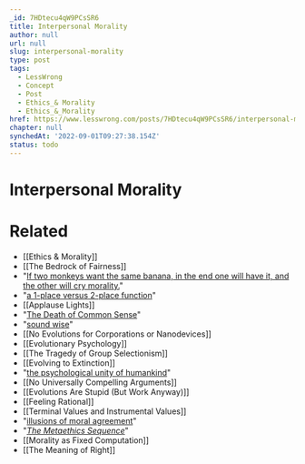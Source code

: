 ```yaml
---
_id: 7HDtecu4qW9PCsSR6
title: Interpersonal Morality
author: null
url: null
slug: interpersonal-morality
type: post
tags:
  - LessWrong
  - Concept
  - Post
  - Ethics_& Morality
  - Ethics_&_Morality
href: https://www.lesswrong.com/posts/7HDtecu4qW9PCsSR6/interpersonal-morality
chapter: null
synchedAt: '2022-09-01T09:27:38.154Z'
status: todo
---
```


# Interpersonal Morality


# Related

- [[Ethics & Morality]]
- [[The Bedrock of Fairness]]
- "[If two monkeys want the same banana, in the end one will have it, and the other will cry morality.](http://www.baen.com/library/0671318578/0671318578__33.htm)"
- "[a 1-place versus 2-place function](/lw/ro/2place_and_1place_words/)"
- [[Applause Lights]]
- "[The Death of Common Sense](http://www.amazon.com/Death-Common-Sense-Suffocating-America/dp/0446672289)"
- "[sound wise](/lw/k8/how_to_seem_and_be_deep/)"
- [[No Evolutions for Corporations or Nanodevices]]
- [[Evolutionary Psychology]]
- [[The Tragedy of Group Selectionism]]
- [[Evolving to Extinction]]
- "[the psychological unity of humankind](/lw/rl/the_psychological_unity_of_humankind/)"
- [[No Universally Compelling Arguments]]
- [[Evolutions Are Stupid (But Work Anyway)]]
- [[Feeling Rational]]
- [[Terminal Values and Instrumental Values]]
- "[illusions of moral agreement](http://www.somethinghappens.net/d/20080402.html)"
- "[_The Metaethics Sequence_](http://wiki.lesswrong.com/wiki/Metaethics_sequence)"
- [[Morality as Fixed Computation]]
- [[The Meaning of Right]]